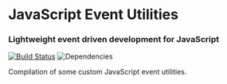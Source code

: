 JavaScript Event Utilities
==========================

### Lightweight event driven development for JavaScript

[![Build Status](https://travis-ci.org/guahanweb/event-utils.png?branch=dev)](https://travis-ci.org/guahanweb/event-utils)
![Dependencies](https://david-dm.org/guahanweb/event-utils.svg?style=flat)

Compilation of some custom JavaScript event utilities.
